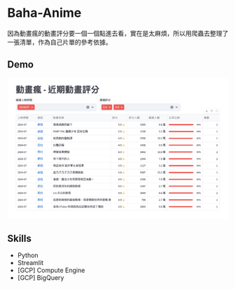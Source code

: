 # Baha-Anime

因為動畫瘋的動畫評分要一個一個點進去看，實在是太麻煩，所以用爬蟲去整理了一張清單，作為自己片單的參考依據。

## Demo
![demo_image](img/demo.png)

## Skills
- Python
- Streamlit
- [GCP] Compute Engine
- [GCP] BigQuery


